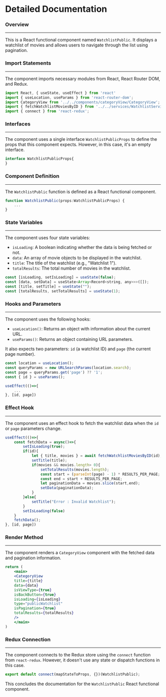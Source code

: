 **Detailed Documentation**
==========================

### Overview
------------

This is a React functional component named `WatchlistPublic`. It displays a watchlist of movies and allows users to navigate through the list using pagination.

### Import Statements
----------------------

The component imports necessary modules from React, React Router DOM, and Redux.
```jsx
import React, { useState, useEffect } from 'react'
import { useLocation, useParams } from 'react-router-dom';
import CategoryView from '../../components/categoryView/CategoryView';
import { fetchWatchlistMoviesByID } from '../../services/WatchlistService';
import { connect } from 'react-redux'; 
```
### Interfaces
-------------

The component uses a single interface `WatchlistPublicProps` to define the props that this component expects. However, in this case, it's an empty interface.
```jsx
interface WatchlistPublicProps{
}
```
### Component Definition
------------------------

The `WatchlistPublic` function is defined as a React functional component.
```jsx
function WatchlistPublic(props:WatchlistPublicProps) {
    ...
}
```
### State Variables
------------------

The component uses four state variables:

*   `isLoading`: A boolean indicating whether the data is being fetched or not.
*   `data`: An array of movie objects to be displayed in the watchlist.
*   `title`: The title of the watchlist (e.g., "Watchlist 1").
*   `totalResults`: The total number of movies in the watchlist.

```jsx
const [isLoading, setIsLoading] = useState(false);
const [data, setData] = useState<Array<Record<string, any>>>([]);
const [title, setTitle] = useState(""); 
const [totalResults, setTotalResults] = useState(1); 
```
### Hooks and Parameters
-------------------------

The component uses the following hooks:

*   `useLocation()`: Returns an object with information about the current URL.
*   `useParams()`: Returns an object containing URL parameters.

It also expects two parameters: `id` (a watchlist ID) and `page` (the current page number).

```jsx
const location = useLocation();
const queryParams = new URLSearchParams(location.search);
const page = queryParams.get('page') ?? '1';
const { id } = useParams();

useEffect(()=>{
    ...
}, [id, page])
```
### Effect Hook
----------------

The component uses an effect hook to fetch the watchlist data when the `id` or `page` parameters change.

```jsx
useEffect(()=>{
    const fetchData = async()=>{
        setIsLoading(true); 
        if(id){
            let { title, movies } = await fetchWatchlistMoviesByID(id); 
            setTitle(title);
            if(movies && movies.length> 0){
                setTotalResults(movies.length);
                const start = (parseInt(page) - 1) * RESULTS_PER_PAGE;
                const end = start + RESULTS_PER_PAGE;
                let paginationData = movies.slice(start,end); 
                setData(paginationData);
            }
        }else{
            setTitle("Error : Invalid Watchlist"); 
        }
        setIsLoading(false)
    }
    fetchData(); 
}, [id, page])
```
### Render Method
----------------

The component renders a `CategoryView` component with the fetched data and pagination information.
```jsx
return (
    <main>
    <CategoryView 
    title={title} 
    data={data} 
    isViewType={true} 
    isBackButton={true} 
    isLoading={isLoading}
    type="publicWatchlist"
    isPagination={true}
    totalResults={totalResults}
    />
    </main>
)
```
### Redux Connection
---------------------

The component connects to the Redux store using the `connect` function from `react-redux`. However, it doesn't use any state or dispatch functions in this case.
```jsx
export default connect(mapStateToProps, {})(WatchlistPublic);
```
This concludes the documentation for the `WatchlistPublic` React functional component.